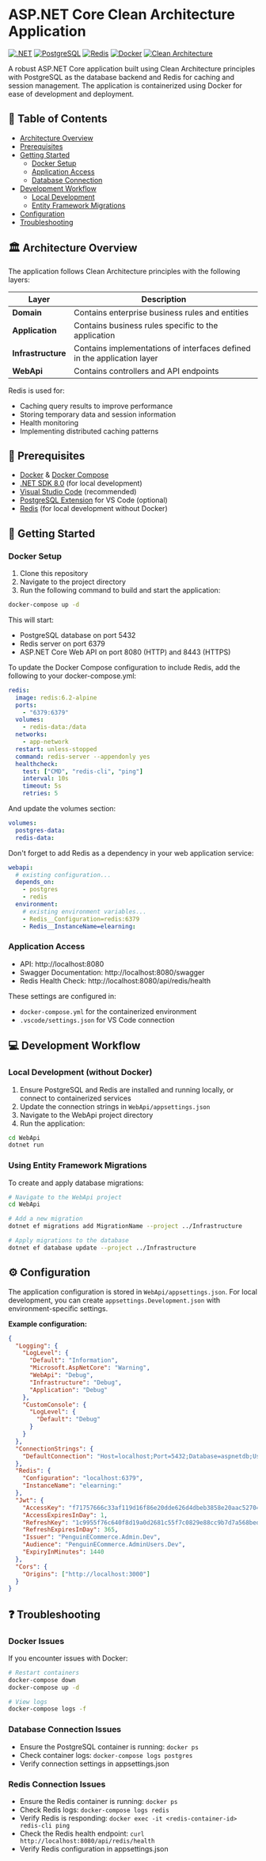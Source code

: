 # ASP.NET Core Clean Architecture Application

[![.NET](https://img.shields.io/badge/.NET-8.0-512BD4?logo=dotnet)](https://dotnet.microsoft.com/download/dotnet/8.0)
[![PostgreSQL](https://img.shields.io/badge/PostgreSQL-13-316192?logo=postgresql&logoColor=white)](https://www.postgresql.org/)
[![Redis](https://img.shields.io/badge/Redis-6.2-DC382D?logo=redis&logoColor=white)](https://redis.io/)
[![Docker](https://img.shields.io/badge/Docker-Containerized-2496ED?logo=docker&logoColor=white)](https://www.docker.com/)
[![Clean Architecture](https://img.shields.io/badge/Architecture-Clean-009485)](https://blog.cleancoder.com/uncle-bob/2012/08/13/the-clean-architecture.html)

A robust ASP.NET Core application built using Clean Architecture principles with PostgreSQL as the database backend and Redis for caching and session management. The application is containerized using Docker for ease of development and deployment.

## 📑 Table of Contents

- [Architecture Overview](#-architecture-overview)
- [Prerequisites](#-prerequisites)
- [Getting Started](#-getting-started)
  - [Docker Setup](#docker-setup)
  - [Application Access](#application-access)
  - [Database Connection](#database-connection)
- [Development Workflow](#-development-workflow)
  - [Local Development](#local-development-without-docker)
  - [Entity Framework Migrations](#using-entity-framework-migrations)
- [Configuration](#-configuration)
- [Troubleshooting](#-troubleshooting)

## 🏛 Architecture Overview

The application follows Clean Architecture principles with the following layers:

| Layer              | Description                                                             |
| ------------------ | ----------------------------------------------------------------------- |
| **Domain**         | Contains enterprise business rules and entities                         |
| **Application**    | Contains business rules specific to the application                     |
| **Infrastructure** | Contains implementations of interfaces defined in the application layer |
| **WebApi**         | Contains controllers and API endpoints                                  |

Redis is used for:

- Caching query results to improve performance
- Storing temporary data and session information
- Health monitoring
- Implementing distributed caching patterns

## 🔧 Prerequisites

- [Docker](https://www.docker.com/products/docker-desktop) & [Docker Compose](https://docs.docker.com/compose/install/)
- [.NET SDK 8.0](https://dotnet.microsoft.com/download/dotnet/8.0) (for local development)
- [Visual Studio Code](https://code.visualstudio.com/) (recommended)
- [PostgreSQL Extension](https://marketplace.visualstudio.com/items?itemName=ckolkman.vscode-postgres) for VS Code (optional)
- [Redis](https://redis.io/download) (for local development without Docker)

## 🚀 Getting Started

### Docker Setup

1. Clone this repository
2. Navigate to the project directory
3. Run the following command to build and start the application:

```bash
docker-compose up -d
```

This will start:

- PostgreSQL database on port 5432
- Redis server on port 6379
- ASP.NET Core Web API on port 8080 (HTTP) and 8443 (HTTPS)

To update the Docker Compose configuration to include Redis, add the following to your docker-compose.yml:

```yaml
redis:
  image: redis:6.2-alpine
  ports:
    - "6379:6379"
  volumes:
    - redis-data:/data
  networks:
    - app-network
  restart: unless-stopped
  command: redis-server --appendonly yes
  healthcheck:
    test: ["CMD", "redis-cli", "ping"]
    interval: 10s
    timeout: 5s
    retries: 5
```

And update the volumes section:

```yaml
volumes:
  postgres-data:
  redis-data:
```

Don't forget to add Redis as a dependency in your web application service:

```yaml
webapi:
  # existing configuration...
  depends_on:
    - postgres
    - redis
  environment:
    # existing environment variables...
    - Redis__Configuration=redis:6379
    - Redis__InstanceName=elearning:
```

### Application Access

- API: http://localhost:8080
- Swagger Documentation: http://localhost:8080/swagger
- Redis Health Check: http://localhost:8080/api/redis/health

These settings are configured in:

- `docker-compose.yml` for the containerized environment
- `.vscode/settings.json` for VS Code connection

## 💻 Development Workflow

### Local Development (without Docker)

1. Ensure PostgreSQL and Redis are installed and running locally, or connect to containerized services
2. Update the connection strings in `WebApi/appsettings.json`
3. Navigate to the WebApi project directory
4. Run the application:

```bash
cd WebApi
dotnet run
```

### Using Entity Framework Migrations

To create and apply database migrations:

```bash
# Navigate to the WebApi project
cd WebApi

# Add a new migration
dotnet ef migrations add MigrationName --project ../Infrastructure

# Apply migrations to the database
dotnet ef database update --project ../Infrastructure
```

## ⚙️ Configuration

The application configuration is stored in `WebApi/appsettings.json`. For local development, you can create `appsettings.Development.json` with environment-specific settings.

**Example configuration:**

```json
{
  "Logging": {
    "LogLevel": {
      "Default": "Information",
      "Microsoft.AspNetCore": "Warning",
      "WebApi": "Debug",
      "Infrastructure": "Debug",
      "Application": "Debug"
    },
    "CustomConsole": {
      "LogLevel": {
        "Default": "Debug"
      }
    }
  },
  "ConnectionStrings": {
    "DefaultConnection": "Host=localhost;Port=5432;Database=aspnetdb;Username=postgres;Password=postgres;"
  },
  "Redis": {
    "Configuration": "localhost:6379",
    "InstanceName": "elearning:"
  },
  "Jwt": {
    "AccessKey": "f71757666c33af119d16f86e20dde626d4dbeb3858e20aac52704d3bf430fdd81c739dd2f47a9d8b45690ae9bed91bb0",
    "AccessExpiresInDay": 1,
    "RefreshKey": "1c9955f76c640f8d19a0d2681c55f7c0829e88cc9b7d7a568bedf1121087aafd354f39a76dab528eccbe4a024a6b5093",
    "RefreshExpiresInDay": 365,
    "Issuer": "PenguinECommerce.Admin.Dev",
    "Audience": "PenguinECommerce.AdminUsers.Dev",
    "ExpiryInMinutes": 1440
  },
  "Cors": {
    "Origins": ["http://localhost:3000"]
  }
}
```

## ❓ Troubleshooting

### Docker Issues

If you encounter issues with Docker:

```bash
# Restart containers
docker-compose down
docker-compose up -d

# View logs
docker-compose logs -f
```

### Database Connection Issues

- Ensure the PostgreSQL container is running: `docker ps`
- Check container logs: `docker-compose logs postgres`
- Verify connection settings in appsettings.json

### Redis Connection Issues

- Ensure the Redis container is running: `docker ps`
- Check Redis logs: `docker-compose logs redis`
- Verify Redis is responding: `docker exec -it <redis-container-id> redis-cli ping`
- Check the Redis health endpoint: `curl http://localhost:8080/api/redis/health`
- Verify Redis configuration in appsettings.json
